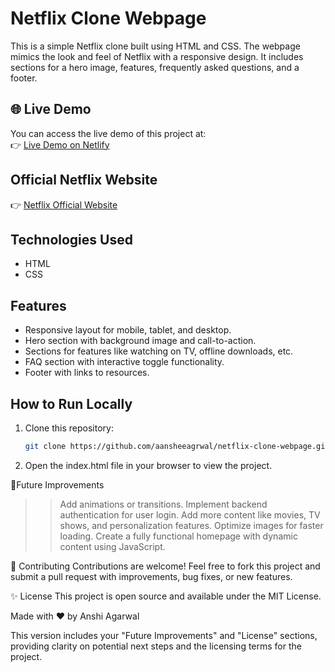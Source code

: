 # Netflix Clone Webpage

This is a simple Netflix clone built using HTML and CSS. The webpage mimics the look and feel of Netflix with a responsive design. It includes sections for a hero image, features, frequently asked questions, and a footer.

## 🌐 Live Demo
You can access the live demo of this project at:  
👉 [Live Demo on Netlify](https://genuine-streamstation-1759c5.netlify.app/)

## Official Netflix Website
👉 [Netflix Official Website](https://www.netflix.com/)

## Technologies Used
- HTML
- CSS

## Features
- Responsive layout for mobile, tablet, and desktop.
- Hero section with background image and call-to-action.
- Sections for features like watching on TV, offline downloads, etc.
- FAQ section with interactive toggle functionality.
- Footer with links to resources.

## How to Run Locally
1. Clone this repository:
   ```bash
   git clone https://github.com/aansheeagrwal/netflix-clone-webpage.git
   
2. Open the index.html file in your browser to view the project.

🔧Future Improvements
>> Add animations or transitions.
>> Implement backend authentication for user login.
>> Add more content like movies, TV shows, and personalization features.
>> Optimize images for faster loading.
>> Create a fully functional homepage with dynamic content using JavaScript.


🤝 Contributing
Contributions are welcome! Feel free to fork this project and submit a pull request with improvements, bug fixes, or new features.

✨ License
This project is open source and available under the MIT License.

Made with ❤️ by Anshi Agarwal

This version includes your "Future Improvements" and "License" sections, providing clarity on potential next steps and the licensing terms for the project.

   
